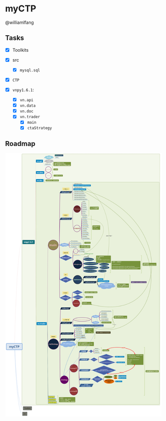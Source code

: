 # myCTP

@williamlfang

## Tasks

- [X] Toolkits

- [X] src
    - [X] `mysql.sql`

- [X] `CTP`

- [X] `vnpy1.6.1`:
    - [X] `vn.api`
    - [X] `vn.data`
    - [X] `vn.doc`
    - [X] `vn.trader`
        - [X] `main`
        - [X] `ctaStrategy`

## Roadmap

![myCTP](/myCTP.png)
